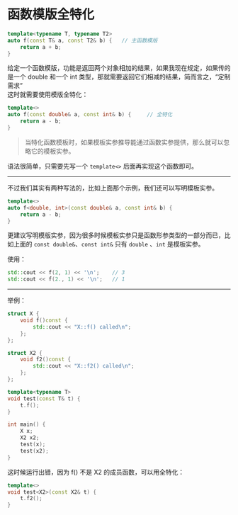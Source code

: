 # 函数模版全特化


```cpp
template<typename T, typename T2>
auto f(const T& a, const T2& b) {	// 主函数模版
	return a + b;
}
```

给定一个函数模版，功能是返回两个对象相加的结果，如果我现在规定，如果传的是一个 double 和一个 int 类型，那就需要返回它们相减的结果，简而言之，“定制需求”  
这时就需要使用模版全特化：

```cpp
template<>
auto f(const double& a, const int& b) {		// 全特化
	return a - b;
}
```

> 当特化函数模板时，如果模板实参推导能通过函数实参提供，那么就可以忽略它的模板实参。

语法很简单，只需要先写一个 ```template<>``` 后面再实现这个函数即可。

---
不过我们其实有两种写法的，比如上面那个示例，我们还可以写明模板实参。

```cpp
template<>
auto f<double, int>(const double& a, const int& b) {
    return a - b;
}
```

更建议写明模版实参，因为很多时候模板实参只是函数形参类型的一部分而已，比如上面的 ```const double&```、```const int&``` 只有 ```double``` 、```int``` 是模板实参。

使用：

```cpp
std::cout << f(2, 1) << '\n';    // 3
std::cout << f(2., 1) << '\n';   // 1
```

---

举例：

```cpp
struct X {
	void f()const {
		std::cout << "X::f() called\n";
	};
};

struct X2 {
	void f2()const {
		std::cout << "X::f2() called\n";
	};
};

template<typename T>
void test(const T& t) {
	t.f();
}

int main() {
	X x;
	X2 x2;
	test(x);
	test(x2);
}
```

这时候运行出错，因为 f() 不是 X2 的成员函数，可以用全特化：
```cpp
template<>
void test<X2>(const X2& t) {
	t.f2();
}
```
